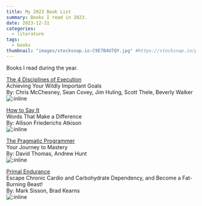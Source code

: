 ```yaml
---
title: My 2023 Book List
summary: Books I read in 2023.
date: 2023-12-31
categories:
  - literature
tags:
  - books
thumbnail: "images/stocksnap.io-C9E7B4U7QY.jpg" #https://stocksnap.io/photo/C9E7B4U7QY
---
```


Books I read during the year.

[The 4 Disciplines of Execution](https://www.amazon.com/Disciplines-Execution-Revised-Achieving-Important/dp/B08PVYH5CG)
<br>Achieving Your Wildly Important Goals
<br>By: Chris McChesney, Sean Covey, Jim Huling, Scott Thele, Beverly Walker
<br>![:inline](https://m.media-amazon.com/images/I/51ezY3aiWbS._SL500_.jpg)
<br>

[How to Say It](https://www.amazon.com/How-Say-Words-That-Difference/dp/B0B6CS2SW6)
<br>Words That Make a Difference
<br>By: Allison Friederichs Atkison
<br>![:inline](https://m.media-amazon.com/images/I/516Cd2yljDL._SL500_.jpg)
<br>

[The Pragmatic Programmer](https://www.amazon.com/Pragmatic-Programmer-Anniversary-Journey-Mastery/dp/B0833FBNHV)
<br>Your Journey to Mastery
<br>By: David Thomas, Andrew Hunt
<br>![:inline](https://m.media-amazon.com/images/I/51A8l+FxFNL._SL500_.jpg)
<br>

[Primal Endurance](https://www.amazon.com/Primal-Endurance-audiobook/dp/B01990IQMA)
<br>Escape Chronic Cardio and Carbohydrate Dependency, and Become a Fat-Burning Beast!
<br>By: Mark Sisson, Brad Kearns
<br>![:inline](https://m.media-amazon.com/images/I/51jia1znS+L._SL500_.jpg)
<br>
